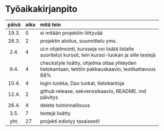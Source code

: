 # Työaikakirjanpito

| päivä | aika | mitä tein  |
| :----:|:-----| :-----|
| 19.3. |  0  | ei mitään projektiin liittyvää|
| 26.3. |  2   | projektin aloitus, suunnittelu yms.|
| 2.4.  |  4   | ui:n ohjelmointi, kursseja voi lisätä listalle suoritetut kurssit, tein kurssi-luokan ja sille testejä |
| 9.4.  |  4   | checkstyle lisätty, ohjelma ottaa yhteyden tietokantaan, tehtiin pakkauskaavio, testikattavuus 68% | 
| 10.4. |  4  | login luokka, Dao luokat, tietokantoja
| 12.4. |  2  | github release, sekvenssikaavio, README. md päivitys |
| 26.4. | 4 | delete toiminnallisuus|
| 3.5. | 7 | testejä lisätty |
|  yht. |  27  | projekti edistyy tasaisesti! |

